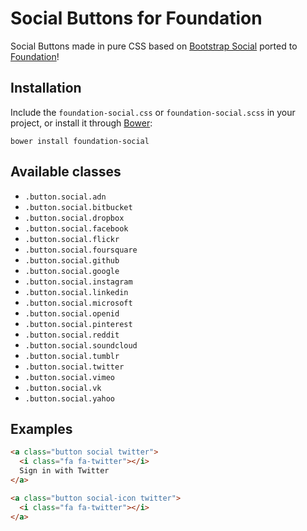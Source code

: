 Social Buttons for Foundation
=============================

Social Buttons made in pure CSS based on
[Bootstrap Social](https://github.com/lipis/bootstrap-social/) ported to
[Foundation](https://github.com/zurb/foundation/)!

Installation
------------

Include the `foundation-social.css` or `foundation-social.scss` in your project, or
install it through [Bower](http://bower.io/):

    bower install foundation-social

Available classes
-----------------
 - `.button.social.adn`
 - `.button.social.bitbucket`
 - `.button.social.dropbox`
 - `.button.social.facebook`
 - `.button.social.flickr`
 - `.button.social.foursquare`
 - `.button.social.github`
 - `.button.social.google`
 - `.button.social.instagram`
 - `.button.social.linkedin`
 - `.button.social.microsoft`
 - `.button.social.openid`
 - `.button.social.pinterest`
 - `.button.social.reddit`
 - `.button.social.soundcloud`
 - `.button.social.tumblr`
 - `.button.social.twitter`
 - `.button.social.vimeo`
 - `.button.social.vk`
 - `.button.social.yahoo`

Examples
--------

```html
<a class="button social twitter">
  <i class="fa fa-twitter"></i>
  Sign in with Twitter
</a>

<a class="button social-icon twitter">
  <i class="fa fa-twitter"></i>
</a>
```
